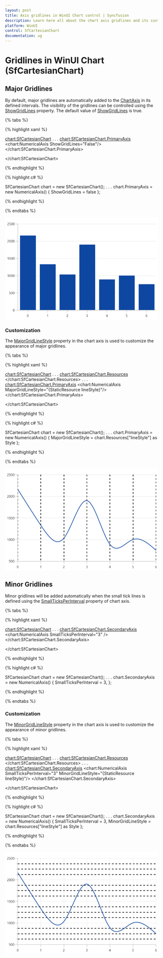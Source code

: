 ```yaml
---
layout: post
title: Axis gridlines in WinUI Chart control | Syncfusion
description: Learn here all about the chart axis gridlines and its customization in syncfusion WinUI Chart(SfCartesianChart).
platform: WinUI
control: SfCartesianChart
documentation: ug
---
```


# Gridlines in WinUI Chart (SfCartesianChart)

## Major Gridlines

By default, major gridlines are automatically added to the [ChartAxis]() in its defined intervals. The visibility of the gridlines can be controlled using the [ShowGridLines]() property. The default value of [ShowGridLines]() is true. 

{% tabs %}

{% highlight xaml %}

<chart:SfCartesianChart>
. . .
<chart:SfCartesianChart.PrimaryAxis>
    <chart:NumericalAxis ShowGridLines="False"/>
</chart:SfCartesianChart.PrimaryAxis>

</chart:SfCartesianChart>

{% endhighlight %}

{% highlight c# %}

SfCartesianChart chart = new SfCartesianChart();
. . .
chart.PrimaryAxis = new NumericalAxis()
{
    ShowGridLines = false
};

{% endhighlight %}

{% endtabs %}

![Gridlines customization support in WinUI Chart](Axis_images/WinUI_Chart_Axis_major_gridlines.png)

### Customization

The [MajorGridLineStyle]() property in the chart axis is used to customize the appearance of major gridlines.

{% tabs %}

{% highlight xaml %}

<chart:SfCartesianChart>
. . .
<chart:SfCartesianChart.Resources>
    <Style TargetType="Line" x:Key="lineStyle">
        <Setter Property="StrokeThickness" Value="2"/>
        <Setter Property="Stroke" Value="Black"/>
        <Setter Property="StrokeDashArray" Value="3,3"/>
    </Style>
</chart:SfCartesianChart.Resources>
. . .
<chart:SfCartesianChart.PrimaryAxis>
    <chart:NumericalAxis MajorGridLineStyle="{StaticResource lineStyle}"/>
</chart:SfCartesianChart.PrimaryAxis>

</chart:SfCartesianChart>

{% endhighlight %}

{% highlight c# %}

SfCartesianChart chart = new SfCartesianChart();
. . .
chart.PrimaryAxis = new NumericalAxis()
{
    MajorGridLineStyle = chart.Resources["lineStyle"] as Style 
};

{% endhighlight %}

{% endtabs %}

![Gridlines customization support in WinUI Chart](Axis_images/WinUI_Chart_Axis_major_gridlines_styles.png)

## Minor Gridlines

Minor gridlines will be added automatically when the small tick lines is defined using the [SmallTicksPerInterval]() property of chart axis.

{% tabs %}

{% highlight xaml %}

<chart:SfCartesianChart>
. . .
<chart:SfCartesianChart.SecondaryAxis>
    <chart:NumericalAxis SmallTicksPerInterval="3" />
</chart:SfCartesianChart.SecondaryAxis>

</chart:SfCartesianChart>

{% endhighlight %}

{% highlight c# %}

SfCartesianChart chart = new SfCartesianChart();
. . .
chart.SecondaryAxis = new NumericalAxis()
{
    SmallTicksPerInterval = 3,
};

{% endhighlight %}

{% endtabs %}

### Customization

The [MinorGridLineStyle]() property in the chart axis is used to customize the appearance of minor gridlines.

{% tabs %}

{% highlight xaml %}

<chart:SfCartesianChart>
. . .
<chart:SfCartesianChart.Resources>
    <Style TargetType="Line" x:Key="lineStyle">
        <Setter Property="StrokeThickness" Value="2"/>
        <Setter Property="Stroke" Value="Black"/>
        <Setter Property="StrokeDashArray" Value="3,3"/>
    </Style>
</chart:SfCartesianChart.Resources>
. . .
<chart:SfCartesianChart.SecondaryAxis>
    <chart:NumericalAxis SmallTicksPerInterval="3" MinorGridLineStyle="{StaticResource lineStyle}"/>
</chart:SfCartesianChart.SecondaryAxis>

</chart:SfCartesianChart>

{% endhighlight %}

{% highlight c# %}

SfCartesianChart chart = new SfCartesianChart();
. . . 
chart.SecondaryAxis = new NumericalAxis()
{
    SmallTicksPerInterval = 3,
    MinorGridLineStyle = chart.Resources["lineStyle"] as Style 
};

{% endhighlight %}

{% endtabs %}

![Gridlines customization support in WinUI Chart](Axis_Images/WinUI_Chart_Axis_minor_gridlines_styles.png)

